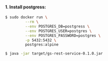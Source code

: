 #### 1. Install postgress:

```sh
$ sudo docker run \
         --rm \
         --env POSTGRES_DB=postgress \
         --env POSTGRES_USER=postgres \
         --env POSTGRES_PASSWORD=postgres \
         -p 5432:5432 \
         postgres:alpine
```

```sh
$ java -jar target/gs-rest-service-0.1.0.jar
```